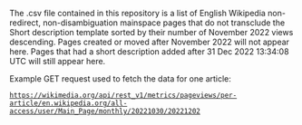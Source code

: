 The .csv file contained in this repository is a list of English Wikipedia non-redirect, non-disambiguation mainspace pages that do not transclude the Short description template sorted by their number of November 2022 views descending.  Pages created or moved after November 2022 will not appear here.  Pages that had a short description added after 31 Dec 2022 13:34:08 UTC will still appear here.

Example GET request used to fetch the data for one article:

<code>https://wikimedia.org/api/rest_v1/metrics/pageviews/per-article/en.wikipedia.org/all-access/user/Main_Page/monthly/20221030/20221202</code>

